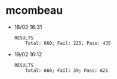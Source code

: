 # mcombeau
- 18/02 16:31
	```
	RESULTS
		Total: 660; Fail: 225; Pass: 435
	```
- 19/02 16:12
    ```
    RESULTS
        Total: 660; Fail: 39; Pass: 621
    ```
